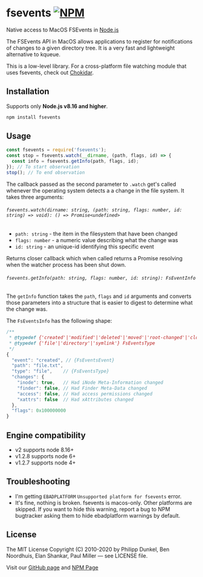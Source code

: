 # fsevents [![NPM](https://nodei.co/npm/fsevents.png)](https://nodei.co/npm/fsevents/)

Native access to MacOS FSEvents in [Node.js](https://nodejs.org/)

The FSEvents API in MacOS allows applications to register for notifications of
changes to a given directory tree. It is a very fast and lightweight alternative
to kqueue.

This is a low-level library. For a cross-platform file watching module that
uses fsevents, check out [Chokidar](https://github.com/paulmillr/chokidar).

## Installation

Supports only **Node.js v8.16 and higher**.

```sh
npm install fsevents
```

## Usage

```js
const fsevents = require('fsevents');
const stop = fsevents.watch(__dirname, (path, flags, id) => {
  const info = fsevents.getInfo(path, flags, id);
}); // To start observation
stop(); // To end observation
```

The callback passed as the second parameter to `.watch` get's called whenever the operating system detects a
a change in the file system. It takes three arguments:

###### `fsevents.watch(dirname: string, (path: string, flags: number, id: string) => void): () => Promise<undefined>`

 * `path: string` - the item in the filesystem that have been changed
 * `flags: number` - a numeric value describing what the change was
 * `id: string` - an unique-id identifying this specific event

 Returns closer callback which when called returns a Promise resolving when the watcher process has been shut down.

###### `fsevents.getInfo(path: string, flags: number, id: string): FsEventInfo`

The `getInfo` function takes the `path`, `flags` and `id` arguments and converts those parameters into a structure
that is easier to digest to determine what the change was.

The `FsEventsInfo` has the following shape:

```js
/**
 * @typedef {'created'|'modified'|'deleted'|'moved'|'root-changed'|'cloned'|'unknown'} FsEventsEvent
 * @typedef {'file'|'directory'|'symlink'} FsEventsType
 */
{
  "event": "created", // {FsEventsEvent}
  "path": "file.txt", 
  "type": "file",    // {FsEventsType}
  "changes": {
    "inode": true,   // Had iNode Meta-Information changed
    "finder": false, // Had Finder Meta-Data changed
    "access": false, // Had access permissions changed
    "xattrs": false  // Had xAttributes changed
  },
  "flags": 0x100000000
}
```

## Engine compatibility

- v2 supports node 8.16+
- v1.2.8 supports node 6+
- v1.2.7 supports node 4+

## Troubleshooting

- I'm getting `EBADPLATFORM` `Unsupported platform for fsevents` error.
- It's fine, nothing is broken. fsevents is macos-only. Other platforms are skipped. If you want to hide this warning, report a bug to NPM bugtracker asking them to hide ebadplatform warnings by default.

## License

The MIT License Copyright (C) 2010-2020 by Philipp Dunkel, Ben Noordhuis, Elan Shankar, Paul Miller — see LICENSE file.

Visit our [GitHub page](https://github.com/fsevents/fsevents) and [NPM Page](https://npmjs.org/package/fsevents)
